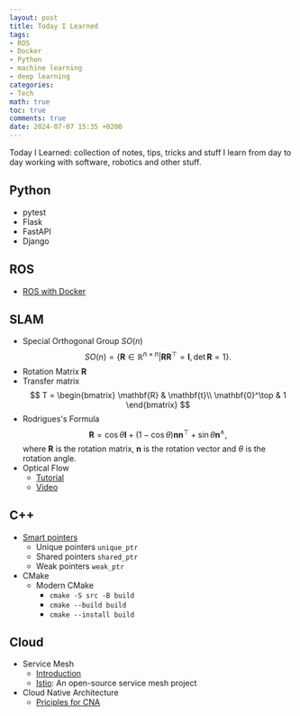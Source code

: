 ```yaml
---
layout: post
title: Today I Learned
tags:
- ROS
- Docker
- Python
- machine learning
- deep learning
categories:
- Tech
math: true
toc: true
comments: true
date: 2024-07-07 15:35 +0200
---
```

Today I Learned: collection of notes, tips, tricks and stuff I learn from day to day working with software, robotics and other stuff.
<!--more-->
## Python
- pytest
- Flask
- FastAPI
- Django

## ROS 
- [ROS with Docker](https://github.com/2b-t/docker-for-robotics)

## SLAM
- Special Orthogonal Group $SO(n)$
$$ 
\begin{equation}
SO(n) = \{\mathbf{R}\in \mathbb{R}^{n\times n} | \mathbf{R}\mathbf{R}^\top=\mathbf{I}, \det{\mathbf{R}=1}\}.
\end{equation}
$$
- Rotation Matrix $\mathbf{R}$ 
- Transfer matrix 
$$
T = 
\begin{bmatrix}
\mathbf{R} & \mathbf{t}\\
\mathbf{0}^\top & 1
\end{bmatrix}
$$
- Rodrigues's Formula
$$
\begin{equation}
\mathbf{R}=\cos\theta\mathbf{I}+(1-\cos\theta)\mathbf{n}\mathbf{n}^\top + \sin\theta \mathbf{n}^\wedge,
\end{equation}
$$
where $\mathbf{R}$ is the rotation matrix, $\mathbf{n}$ is the rotation vector and $\theta$ is the rotation angle.
- Optical Flow
    - [Tutorial](https://nanonets.com/blog/optical-flow/)
    - [Video](https://www.youtube.com/watch?v=lnXFcmLB7sM&ab_channel=FirstPrinciplesofComputerVision)

## C++
- [Smart pointers](https://medium.com/codex/everything-you-need-to-know-about-smart-pointers-in-c-3a92c9dcd532)
    - Unique pointers `unique_ptr`
    - Shared pointers `shared_ptr`
    - Weak pointers  `weak_ptr`
- CMake
    - Modern CMake
        - `cmake -S src -B build`
        - `cmake --build build`
        - `cmake --install build`

## Cloud
- Service Mesh
    - [Introduction](https://aws.amazon.com/what-is/service-mesh/#:~:text=Learn%20what%20a%20service%20mesh%20is,%20why%20you)
    - [Istio](https://istio.io/): An open-source service mesh project
- Cloud Native Architecture
    - [Priciples for CNA](https://cloud.google.com/blog/products/application-development/5-principles-for-cloud-native-architecture-what-it-is-and-how-to-master-it)
